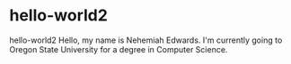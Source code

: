 # hello-world2
hello-world2
Hello, my name is Nehemiah Edwards. I'm currently going to Oregon State University for a degree in Computer Science.
